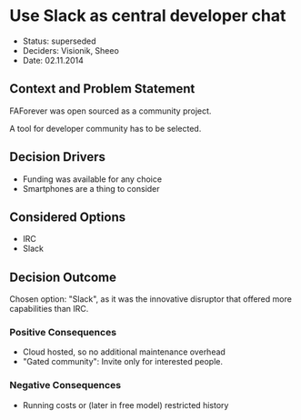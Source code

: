 # Use Slack as central developer chat 

* Status: superseded
* Deciders: Visionik, Sheeo
* Date: 02.11.2014

## Context and Problem Statement

FAForever was open sourced as a community project.

A tool for developer community has to be selected.

## Decision Drivers <!-- optional -->

* Funding was available for any choice
* Smartphones are a thing to consider

## Considered Options

* IRC
* Slack

## Decision Outcome

Chosen option: "Slack", as it was the innovative disruptor that offered more capabilities than IRC.

### Positive Consequences <!-- optional -->

* Cloud hosted, so no additional maintenance overhead
* "Gated community": Invite only for interested people.

### Negative Consequences <!-- optional -->

* Running costs or (later in free model) restricted history
